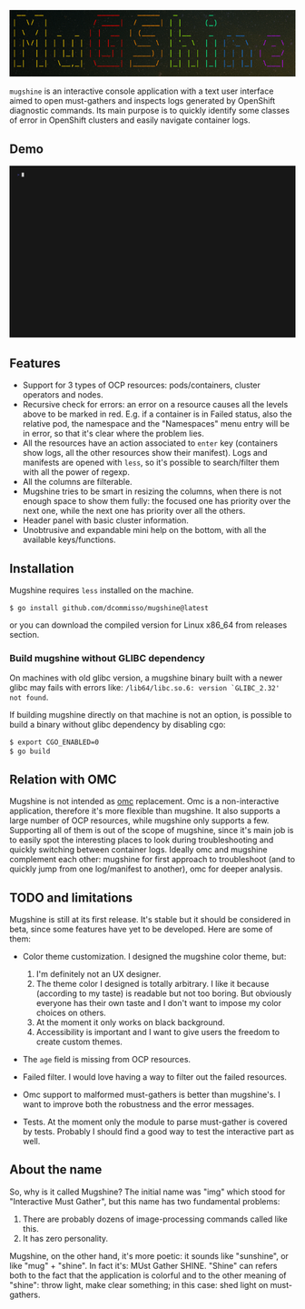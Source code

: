 ![mugshine logo](./assets/mugshine-logo.png)

`mugshine` is an interactive console application with a text user interface aimed to open must-gathers and inspects logs generated by OpenShift diagnostic commands. Its main purpose is to quickly identify some classes of error in OpenShift clusters and easily navigate container logs.

## Demo
![mugshine demo](./assets/mugshine.gif)

## Features
- Support for 3 types of OCP resources: pods/containers, cluster operators and nodes.
- Recursive check for errors: an error on a resource causes all the levels above to be marked in red. E.g. if a container is in Failed status, also the relative pod, the namespace and the "Namespaces" menu entry will be in error, so that it's clear where the problem lies.
- All the resources have an action associated to `enter` key (containers show logs, all the other resources show their manifest). Logs and manifests are opened with `less`, so it's possible to search/filter them with all the power of regexp.
- All the columns are filterable.
- Mugshine tries to be smart in resizing the columns, when there is not enough space to show them fully: the focused one has priority over the next one, while the next one has priority over all the others.
- Header panel with basic cluster information.
- Unobtrusive and expandable mini help on the bottom, with all the available keys/functions.

## Installation
Mugshine requires `less` installed on the machine.

``` shell
$ go install github.com/dcommisso/mugshine@latest
```

or you can download the compiled version for Linux x86_64 from releases section.

### Build mugshine without GLIBC dependency
On machines with old glibc version, a mugshine binary built with a newer glibc may fails with errors like: ``/lib64/libc.so.6: version `GLIBC_2.32' not found``.

If building mugshine directly on that machine is not an option, is possible to build a binary without glibc dependency by disabling cgo:

``` shell
$ export CGO_ENABLED=0
$ go build
```

## Relation with OMC
Mugshine is not intended as [omc](https://github.com/gmeghnag/omc) replacement. Omc is a non-interactive application, therefore it's more flexible than mugshine. It also supports a large number of OCP resources, while mugshine only supports a few.
Supporting all of them is out of the scope of mugshine, since it's main job is to easily spot the interesting places to look during troubleshooting and quickly switching between container logs. Ideally omc and mugshine complement each other: mugshine for first approach to troubleshoot (and to quickly jump from one log/manifest to another), omc for deeper analysis.

## TODO and limitations
Mugshine is still at its first release. It's stable but it should be considered in beta, since some features have yet to be developed. Here are some of them:

- Color theme customization. I designed the mugshine color theme, but:

  1. I'm definitely not an UX designer. 
  2. The theme color I designed is totally arbitrary. I like it because (according to my taste) is readable but not too boring. But obviously everyone has their own taste and I don't want to impose my color choices on others.
  3. At the moment it only works on black background.
  4. Accessibility is important and I want to give users the freedom to create custom themes.
  
- The `age` field is missing from OCP resources.
- Failed filter. I would love having a way to filter out the failed resources.
- Omc support to malformed must-gathers is better than mugshine's. I want to improve both the robustness and the error messages.
- Tests. At the moment only the module to parse must-gather is covered by tests. Probably I should find a good way to test the interactive part as well.

## About the name
So, why is it called Mugshine? The initial name was "img" which stood for "Interactive Must Gather", but this name has two fundamental problems:

1. There are probably dozens of image-processing commands called like this.
2. It has zero personality.

Mugshine, on the other hand, it's more poetic: it sounds like "sunshine", or like "mug" + "shine". In fact it's: MUst Gather SHINE. "Shine" can refers both to the fact that the application is colorful and to the other meaning of "shine": throw light, make clear something; in this case: shed light on must-gathers.
